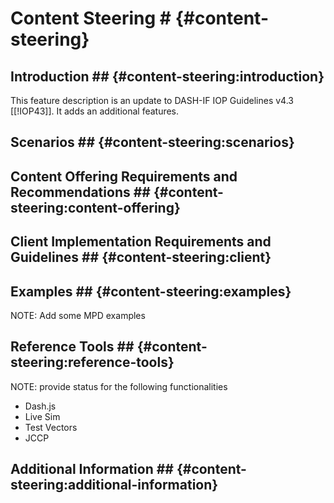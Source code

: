 # Content Steering # {#content-steering}

## Introduction ## {#content-steering:introduction}

This feature description is an update to DASH-IF IOP Guidelines v4.3 [[!IOP43]].
It adds an additional features.

## Scenarios ## {#content-steering:scenarios}


## Content Offering Requirements and Recommendations ## {#content-steering:content-offering}


## Client Implementation Requirements and Guidelines ## {#content-steering:client}

## Examples ## {#content-steering:examples}

NOTE: Add some MPD examples

## Reference Tools ## {#content-steering:reference-tools}

NOTE: provide status for the following functionalities
  * Dash.js
  * Live Sim
  * Test Vectors
  * JCCP

## Additional Information ## {#content-steering:additional-information}
